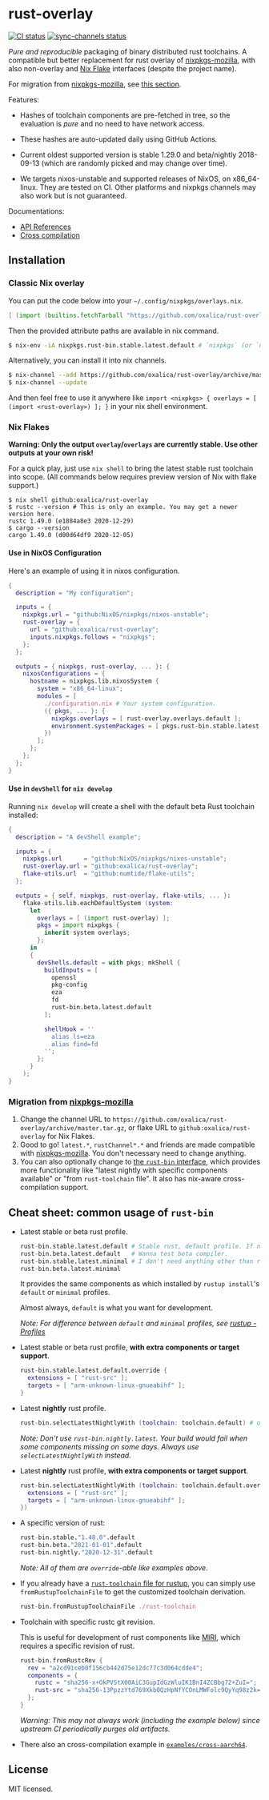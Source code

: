 # rust-overlay

[![CI status](https://github.com/oxalica/rust-overlay/workflows/CI/badge.svg)](https://github.com/oxalica/rust-overlay/actions/workflows/ci.yaml)
[![sync-channels status](https://github.com/oxalica/rust-overlay/workflows/sync-channels/badge.svg)](https://github.com/oxalica/rust-overlay/actions/workflows/sync-channels.yaml)

*Pure and reproducible* packaging of binary distributed rust toolchains.
A compatible but better replacement for rust overlay of [nixpkgs-mozilla],
with also non-overlay and [Nix Flake][flake] interfaces (despite the project name).

[flake]: https://wiki.nixos.org/wiki/Flakes

For migration from [nixpkgs-mozilla], see [this section](#migration-from-nixpkgs-mozilla).

Features:

- Hashes of toolchain components are pre-fetched in tree, so the evaluation is
  *pure* and no need to have network access.

- These hashes are auto-updated daily using GitHub Actions.

- Current oldest supported version is stable 1.29.0 and beta/nightly 2018-09-13
  (which are randomly picked and may change over time).

- We targets nixos-unstable and supported releases of NixOS, on x86\_64-linux.
  They are tested on CI. Other platforms and nixpkgs channels may also work but
  is not guaranteed.

Documentations:

- [API References](docs/reference.md)
- [Cross compilation](docs/cross_compilation.md)

## Installation

### Classic Nix overlay

You can put the code below into your `~/.config/nixpkgs/overlays.nix`.
```nix
[ (import (builtins.fetchTarball "https://github.com/oxalica/rust-overlay/archive/master.tar.gz")) ]
```
Then the provided attribute paths are available in nix command.
```bash
$ nix-env -iA nixpkgs.rust-bin.stable.latest.default # `nixpkgs` (or `nixos`) is your nixpkgs channel name.
```

Alternatively, you can install it into nix channels.
```bash
$ nix-channel --add https://github.com/oxalica/rust-overlay/archive/master.tar.gz rust-overlay
$ nix-channel --update
```
And then feel free to use it anywhere like
`import <nixpkgs> { overlays = [ (import <rust-overlay>) ]; }` in your nix shell environment.

### Nix Flakes

**Warning: Only the output `overlay`/`overlays` are currently stable. Use other outputs at your own risk!**

For a quick play, just use `nix shell` to bring the latest stable rust toolchain into scope.
(All commands below requires preview version of Nix with flake support.)
```shell
$ nix shell github:oxalica/rust-overlay
$ rustc --version # This is only an example. You may get a newer version here.
rustc 1.49.0 (e1884a8e3 2020-12-29)
$ cargo --version
cargo 1.49.0 (d00d64df9 2020-12-05)
```

#### Use in NixOS Configuration

Here's an example of using it in nixos configuration.
```nix
{
  description = "My configuration";

  inputs = {
    nixpkgs.url = "github:NixOS/nixpkgs/nixos-unstable";
    rust-overlay = {
      url = "github:oxalica/rust-overlay";
      inputs.nixpkgs.follows = "nixpkgs";
    };
  };

  outputs = { nixpkgs, rust-overlay, ... }: {
    nixosConfigurations = {
      hostname = nixpkgs.lib.nixosSystem {
        system = "x86_64-linux";
        modules = [
          ./configuration.nix # Your system configuration.
          ({ pkgs, ... }: {
            nixpkgs.overlays = [ rust-overlay.overlays.default ];
            environment.systemPackages = [ pkgs.rust-bin.stable.latest.default ];
          })
        ];
      };
    };
  };
}
```

#### Use in `devShell` for `nix develop`

Running `nix develop` will create a shell with the default beta Rust toolchain installed:

```nix
{
  description = "A devShell example";

  inputs = {
    nixpkgs.url      = "github:NixOS/nixpkgs/nixos-unstable";
    rust-overlay.url = "github:oxalica/rust-overlay";
    flake-utils.url  = "github:numtide/flake-utils";
  };

  outputs = { self, nixpkgs, rust-overlay, flake-utils, ... }:
    flake-utils.lib.eachDefaultSystem (system:
      let
        overlays = [ (import rust-overlay) ];
        pkgs = import nixpkgs {
          inherit system overlays;
        };
      in
      {
        devShells.default = with pkgs; mkShell {
          buildInputs = [
            openssl
            pkg-config
            eza
            fd
            rust-bin.beta.latest.default
          ];

          shellHook = ''
            alias ls=eza
            alias find=fd
          '';
        };
      }
    );
}

```

### Migration from [nixpkgs-mozilla]

1. Change the channel URL to `https://github.com/oxalica/rust-overlay/archive/master.tar.gz`,
   or flake URL to `github:oxalica/rust-overlay` for Nix Flakes.
2. Good to go! `latest.*`, `rustChannel*.*` and friends are made compatible with [nixpkgs-mozilla].
   You don't necessary need to change anything.
3. You can also optionally change to [the `rust-bin` interface](#cheat-sheet-common-usage-of-rust-bin),
   which provides more functionality like "latest nightly with specific components available" or
   "from `rust-toolchain` file". It also has nix-aware cross-compilation support.

## Cheat sheet: common usage of `rust-bin`

- Latest stable or beta rust profile.

  ```nix
  rust-bin.stable.latest.default # Stable rust, default profile. If not sure, always choose this.
  rust-bin.beta.latest.default   # Wanna test beta compiler.
  rust-bin.stable.latest.minimal # I don't need anything other than rustc, cargo, rust-std. Bye rustfmt, clippy, etc.
  rust-bin.beta.latest.minimal
  ```

  It provides the same components as which installed by `rustup install`'s `default` or `minimal` profiles.

  Almost always, `default` is what you want for development.

  *Note: For difference between `default` and `minimal` profiles, see
  [rustup - Profiles][rust-profiles]*

- Latest stable or beta rust profile, **with extra components or target support**.

  ```nix
  rust-bin.stable.latest.default.override {
    extensions = [ "rust-src" ];
    targets = [ "arm-unknown-linux-gnueabihf" ];
  }
  ```

- Latest **nightly** rust profile.

  ```nix
  rust-bin.selectLatestNightlyWith (toolchain: toolchain.default) # or `toolchain.minimal`
  ```

  *Note: Don't use `rust-bin.nightly.latest`. Your build would fail when some components missing on some days.
  Always use `selectLatestNightlyWith` instead.*

- Latest **nightly** rust profile, **with extra components or target support**.

  ```nix
  rust-bin.selectLatestNightlyWith (toolchain: toolchain.default.override {
    extensions = [ "rust-src" ];
    targets = [ "arm-unknown-linux-gnueabihf" ];
  })
  ```

- A specific version of rust:
  ```nix
  rust-bin.stable."1.48.0".default
  rust-bin.beta."2021-01-01".default
  rust-bin.nightly."2020-12-31".default
  ```

  *Note: All of them are `override`-able like examples above.*

- If you already have a [`rust-toolchain` file for rustup][rust-toolchain],
  you can simply use `fromRustupToolchainFile` to get the customized toolchain derivation.

  ```nix
  rust-bin.fromRustupToolchainFile ./rust-toolchain
  ```

- Toolchain with specific rustc git revision.

  This is useful for development of rust components like [MIRI][miri], which requires a specific revision of rust.
  ```nix
  rust-bin.fromRustcRev {
    rev = "a2cd91ceb0f156cb442d75e12dc77c3d064cdde4";
    components = {
      rustc = "sha256-x+OkPVStX00AiC3GupIdGzWluIK1BnI4ZCBbg72+ZuI=";
      rust-src = "sha256-13PpzzYtd769Xkb0QzHpNfYCOnLMWFolc9QyYq98z2k=";
    };
  }
  ```

  *Warning: This may not always work (including the example below) since upstream CI periodically purges old artifacts.*

- There also an cross-compilation example in [`examples/cross-aarch64`].

## License

MIT licensed.

[nixpkgs-mozilla]: https://github.com/mozilla/nixpkgs-mozilla
[rust-toolchain]: https://rust-lang.github.io/rustup/overrides.html#the-toolchain-file
[rust-profiles]: https://rust-lang.github.io/rustup/concepts/profiles.html
[miri]: https://github.com/rust-lang/miri
[`examples/cross-aarch64`]: https://github.com/oxalica/rust-overlay/tree/master/examples/cross-aarch64
